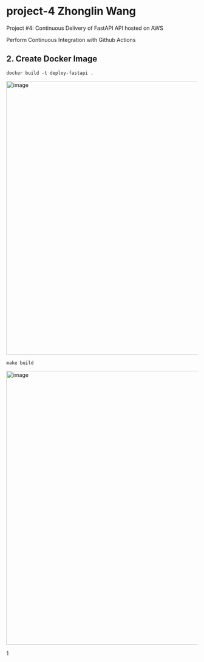 # project-4 Zhonglin Wang
Project #4: Continuous Delivery of FastAPI API hosted on AWS

Perform Continuous Integration with Github Actions

## 2. Create Docker Image
`docker build -t deploy-fastapi .` 

<img width="721" alt="image" src="https://user-images.githubusercontent.com/112585430/204142895-9381f37e-a2fd-4606-90fb-8ebdc6efa681.png"> 

`make build`  

<img width="721" alt="image" src="https://user-images.githubusercontent.com/112585430/204142999-671e7aae-dbd4-4593-a298-1693d5736529.png"> 

1
